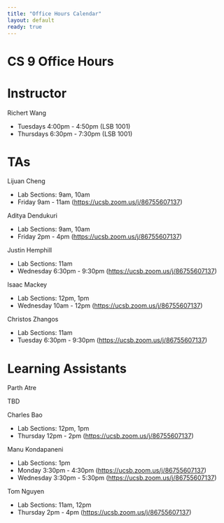 ```yaml
---
title: "Office Hours Calendar"
layout: default
ready: true
---
```


<h1><strong>CS 9 Office Hours</strong></h1>

# Instructor
Richert Wang

* Tuesdays 4:00pm - 4:50pm (LSB 1001)
* Thursdays 6:30pm - 7:30pm (LSB 1001)

# TAs

Lijuan Cheng

* Lab Sections: 9am, 10am
* Friday 9am - 11am (https://ucsb.zoom.us/j/86755607137)

Aditya Dendukuri

* Lab Sections: 9am, 10am
* Friday 2pm - 4pm (https://ucsb.zoom.us/j/86755607137)

Justin Hemphill

* Lab Sections: 11am
* Wednesday 6:30pm - 9:30pm (https://ucsb.zoom.us/j/86755607137)

Isaac Mackey

* Lab Sections: 12pm, 1pm
* Wednesday 10am - 12pm (https://ucsb.zoom.us/j/86755607137)

Christos Zhangos

* Lab Sections: 11am
* Tuesday 6:30pm - 9:30pm (https://ucsb.zoom.us/j/86755607137)

# Learning Assistants

Parth Atre

TBD

Charles Bao

* Lab Sections: 12pm, 1pm
* Thursday 12pm - 2pm (https://ucsb.zoom.us/j/86755607137)

Manu Kondapaneni

* Lab Sections: 1pm
* Monday 3:30pm - 4:30pm (https://ucsb.zoom.us/j/86755607137)
* Wednesday 3:30pm - 5:30pm (https://ucsb.zoom.us/j/86755607137)

Tom Nguyen

* Lab Sections: 11am, 12pm
* Thursday 2pm - 4pm (https://ucsb.zoom.us/j/86755607137)